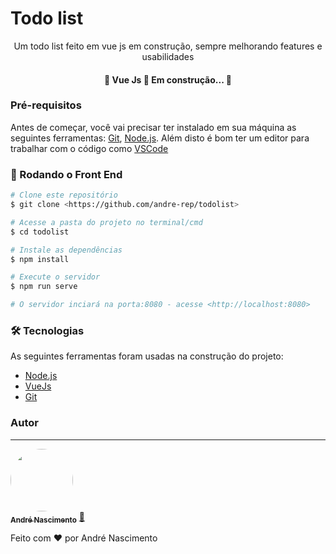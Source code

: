 # Todo list
<p align="center">Um todo list feito em vue js em construção, sempre melhorando features e usabilidades</p>

<h4 align="center"> 
	🚧  Vue Js 🚀 Em construção...  🚧
</h4>

### Pré-requisitos

Antes de começar, você vai precisar ter instalado em sua máquina as seguintes ferramentas:
[Git](https://git-scm.com), [Node.js](https://nodejs.org/en/). 
Além disto é bom ter um editor para trabalhar com o código como [VSCode](https://code.visualstudio.com/)

### 🎲 Rodando o Front End

```bash
# Clone este repositório
$ git clone <https://github.com/andre-rep/todolist>

# Acesse a pasta do projeto no terminal/cmd
$ cd todolist

# Instale as dependências
$ npm install

# Execute o servidor
$ npm run serve

# O servidor inciará na porta:8080 - acesse <http://localhost:8080>
```

### 🛠 Tecnologias

As seguintes ferramentas foram usadas na construção do projeto:

- [Node.js](https://nodejs.org/en/)
- [VueJs](https://vuejs.org/)
- [Git](https://git-scm.com/)

### Autor
---

<a href="https://github.com/andre-rep">
 <img style="border-radius:50%;" src="https://avatars.githubusercontent.com/u/36203075?v=4" width="100px;" alt=""/>
 <br />
 <sub><b>André Nascimento</b></sub></a> <a href="https://github.com/andre-rep" title="Github">🚀</a>


Feito com ❤️ por André Nascimento